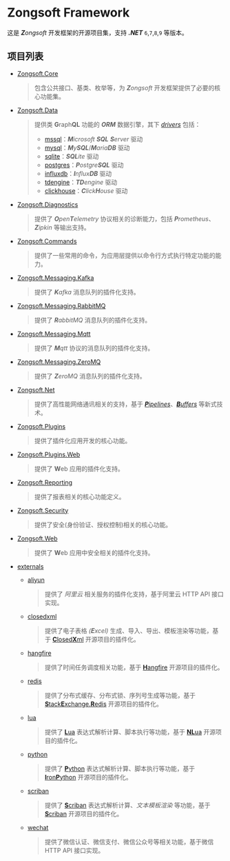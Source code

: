 # Zongsoft Framework

这是 _**Z**ongsoft_ 开发框架的开源项目集，支持 _**.NET**_ `6`,`7`,`8`,`9` 等版本。

## 项目列表

- [Zongsoft.Core](Zongsoft.Core)
	> 包含公共接口、基类、枚举等，为 _**Z**ongsoft_ 开发框架提供了必要的核心功能集。
- [Zongsoft.Data](Zongsoft.Data)
	> 提供类 **G**raph**QL** 功能的 _**ORM**_ 数据引擎，其下 [_drivers_](Zongsoft.Data/drivers/) 包括：
	> - [mssql](Zongsoft.Data/drivers/mssql/)：_**M**icrosoft **SQL** **S**erver_ 驱动
	> - [mysql](Zongsoft.Data/drivers/mysql/)：_**M**y**SQL**_/_**M**aria**DB**_ 驱动
	> - [sqlite](Zongsoft.Data/drivers/sqlite/)：_**SQL**ite_ 驱动
	> - [postgres](Zongsoft.Data/drivers/postgres/)：_**P**ostgre**SQL**_ 驱动
	> - [influxdb](Zongsoft.Data/drivers/influxdb/)：_**I**nflux**DB**_ 驱动
	> - [tdengine](Zongsoft.Data/drivers/tdengine/)：_**TD**engine_ 驱动
	> - [clickhouse](Zongsoft.Data/drivers/clickhouse/)：_**C**lick**H**ouse_ 驱动
- [Zongsoft.Diagnostics](Zongsoft.Diagnostics)
	> 提供了 _**O**pen**T**elemetry_ 协议相关的诊断能力，包括 _**P**rometheus_、_**Z**ipkin_ 等输出支持。
- [Zongsoft.Commands](Zongsoft.Commands)
	> 提供了一些常用的命令，为应用层提供以命令行方式执行特定功能的能力。
- [Zongsoft.Messaging.Kafka](Zongsoft.Messaging.Kafka)
	> 提供了 _**K**afka_ 消息队列的插件化支持。
- [Zongsoft.Messaging.RabbitMQ](Zongsoft.Messaging.RabbitMQ)
	> 提供了 _**R**abbitMQ_ 消息队列的插件化支持。
- [Zongsoft.Messaging.Mqtt](Zongsoft.Messaging.Mqtt)
	> 提供了 _**M**qtt_ 协议的消息队列的插件化支持。
- [Zongsoft.Messaging.ZeroMQ](Zongsoft.Messaging.ZeroMQ)
	> 提供了 _**Z**eroMQ_ 消息队列的插件化支持。
- [Zongsoft.Net](Zongsoft.Net)
	> 提供了高性能网络通讯相关的支持，基于 [_**P**ipelines_](https://learn.microsoft.com/zh-cn/dotnet/standard/io/pipelines)、[_**B**uffers_](https://learn.microsoft.com/zh-cn/dotnet/standard/io/buffers) 等新式技术。
- [Zongsoft.Plugins](Zongsoft.Plugins)
	> 提供了插件化应用开发的核心功能。
- [Zongsoft.Plugins.Web](Zongsoft.Plugins.Web)
	> 提供了 **W**eb 应用的插件化支持。
- [Zongsoft.Reporting](Zongsoft.Reporting)
	> 提供了报表相关的核心功能定义。
- [Zongsoft.Security](Zongsoft.Security)
	> 提供了安全(身份验证、授权控制)相关的核心功能。
- [Zongsoft.Web](Zongsoft.Web)
	> 提供了 **W**eb 应用中安全相关的插件化支持。

- [externals](externals/)
	- [aliyun](externals/aliyun)
		> 提供了 _阿里云_ 相关服务的插件化支持，基于阿里云 HTTP API 接口实现。
	- [closedxml](externals/closedxml)
		> 提供了电子表格 _(**E**xcel)_ 生成、导入、导出、模板渲染等功能，基于 [**C**losed**X**ml](https://github.com/ClosedXML) 开源项目的插件化。
	- [hangfire](externals/hangfire)
		> 提供了时间任务调度相关功能，基于 [**H**angfire](https://www.hangfire.io) 开源项目的插件化。
	- [redis](externals/redis)
		> 提供了分布式缓存、分布式锁、序列号生成等功能，基于 [**S**tack**E**xchange.**R**edis](https://github.com/StackExchange/StackExchange.Redis) 开源项目的插件化。
	- [lua](externals/lua)
		> 提供了 [**L**ua](https://lua.org) 表达式解析计算、脚本执行等功能，基于 [**NL**ua](https://github.com/nlua/nlua) 开源项目的插件化。
	- [python](externals/python)
		> 提供了 [**P**ython](https://python.org) 表达式解析计算、脚本执行等功能，基于 [**I**ron**P**ython](https://ironpython.net) 开源项目的插件化。
	- [scriban](externals/scriban)
		> 提供了 [**S**criban](https://github.com/lunet-io/scriban) 表达式解析计算、_文本模板渲染_ 等功能，基于 [**S**criban](https://github.com/scriban/scriban) 开源项目的插件化。
	- [wechat](externals/wechat)
		> 提供了微信认证、微信支付、微信公众号等相关功能，基于微信 HTTP API 接口实现。
